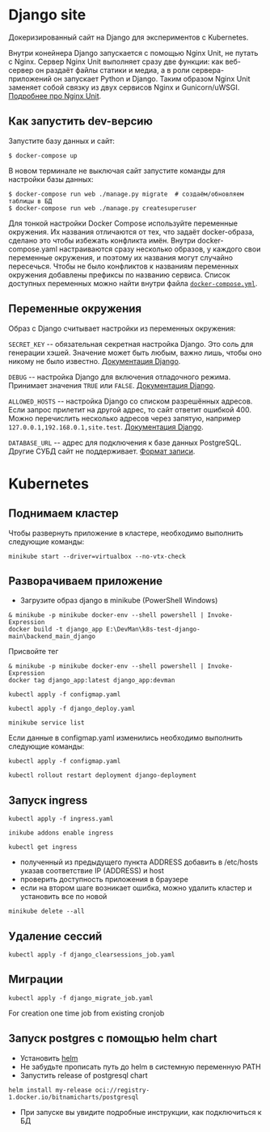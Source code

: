 # Django site

Докеризированный сайт на Django для экспериментов с Kubernetes.

Внутри конейнера Django запускается с помощью Nginx Unit, не путать с Nginx. Сервер Nginx Unit выполняет сразу две функции: как веб-сервер он раздаёт файлы статики и медиа, а в роли сервера-приложений он запускает Python и Django. Таким образом Nginx Unit заменяет собой связку из двух сервисов Nginx и Gunicorn/uWSGI. [Подробнее про Nginx Unit](https://unit.nginx.org/).

## Как запустить dev-версию

Запустите базу данных и сайт:

```shell-session
$ docker-compose up
```

В новом терминале не выключая сайт запустите команды для настройки базы данных:

```shell-session
$ docker-compose run web ./manage.py migrate  # создаём/обновляем таблицы в БД
$ docker-compose run web ./manage.py createsuperuser
```

Для тонкой настройки Docker Compose используйте переменные окружения. Их названия отличаются от тех, что задаёт docker-образа, сделано это чтобы избежать конфликта имён. Внутри docker-compose.yaml настраиваются сразу несколько образов, у каждого свои переменные окружения, и поэтому их названия могут случайно пересечься. Чтобы не было конфликтов к названиям переменных окружения добавлены префиксы по названию сервиса. Список доступных переменных можно найти внутри файла [`docker-compose.yml`](./docker-compose.yml).

## Переменные окружения

Образ с Django считывает настройки из переменных окружения:

`SECRET_KEY` -- обязательная секретная настройка Django. Это соль для генерации хэшей. Значение может быть любым, важно лишь, чтобы оно никому не было известно. [Документация Django](https://docs.djangoproject.com/en/3.2/ref/settings/#secret-key).

`DEBUG` -- настройка Django для включения отладочного режима. Принимает значения `TRUE` или `FALSE`. [Документация Django](https://docs.djangoproject.com/en/3.2/ref/settings/#std:setting-DEBUG).

`ALLOWED_HOSTS` -- настройка Django со списком разрешённых адресов. Если запрос прилетит на другой адрес, то сайт ответит ошибкой 400. Можно перечислить несколько адресов через запятую, например `127.0.0.1,192.168.0.1,site.test`. [Документация Django](https://docs.djangoproject.com/en/3.2/ref/settings/#allowed-hosts).

`DATABASE_URL` -- адрес для подключения к базе данных PostgreSQL. Другие СУБД сайт не поддерживает. [Формат записи](https://github.com/jacobian/dj-database-url#url-schema).

# Kubernetes
## Поднимаем кластер
Чтобы развернуть приложение в кластере, необходимо выполнить следующие команды:

```
minikube start --driver=virtualbox --no-vtx-check
```

## Разворачиваем приложение
- Загрузите образ django в minikube (PowerShell Windows)
```
& minikube -p minikube docker-env --shell powershell | Invoke-Expression
docker build -t django_app E:\DevMan\k8s-test-django-main\backend_main_django
```
Присвойте тег
```
& minikube -p minikube docker-env --shell powershell | Invoke-Expression
docker tag django_app:latest django_app:devman
```
```
kubectl apply -f configmap.yaml
```
```
kubectl apply -f django_deploy.yaml
```
```
minikube service list
```

Если данные в configmap.yaml изменились необходимо выполнить следующие команды:
```
kubectl apply -f configmap.yaml
```
```
kubectl rollout restart deployment django-deployment
```

## Запуск ingress
```
kubectl apply -f ingress.yaml
```
```
inikube addons enable ingress
```
```
kubectl get ingress
```
- полученный из предыдущего пункта ADDRESS добавить в /etc/hosts указав соответствие IP (ADDRESS) и host
- проверить доступность приложения в браузере
- если на втором шаге возникает ошибка, можно удалить кластер и установить все по новой

```
minikube delete --all
```

## Удаление сессий
```
kubectl apply -f django_clearsessions_job.yaml
```

## Миграции

```
kubectl apply -f django_migrate_job.yaml
```

For creation one time job from existing cronjob

## Запуск postgres с помощью helm chart

- Установить [helm](https://github.com/helm/helm/releases)
- Не забудьте прописать путь до helm в системную переменную PATH
- Запустить release of postgresql chart
```
helm install my-release oci://registry-1.docker.io/bitnamicharts/postgresql
```

- При запуске вы увидите подробные инструкции, как подключиться к БД


